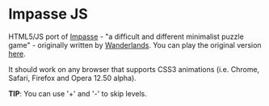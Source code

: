 # Impasse JS
HTML5/JS port of [Impasse](http://wanderlands.org/impasse/) - "a difficult and different
minimalist puzzle game" -  originally written by [Wanderlands](http://wanderlands.org). You can play the original version [here](http://kongregate.com/games/wanderlands/impasse).

It should work on any browser that supports CSS3 animations (i.e. Chrome, Safari, Firefox and Opera 12.50 alpha).

__TIP__: You can use '+' and '-' to skip levels.

